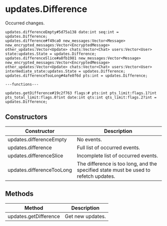 # updates.Difference
Occurred changes.

```
updates.differenceEmpty#5d75a138 date:int seq:int = updates.Difference;
updates.difference#f49ca0 new_messages:Vector<Message> new_encrypted_messages:Vector<EncryptedMessage> other_updates:Vector<Update> chats:Vector<Chat> users:Vector<User> state:updates.State = updates.Difference;
updates.differenceSlice#a8fb1981 new_messages:Vector<Message> new_encrypted_messages:Vector<EncryptedMessage> other_updates:Vector<Update> chats:Vector<Chat> users:Vector<User> intermediate_state:updates.State = updates.Difference;
updates.differenceTooLong#4afe8f6d pts:int = updates.Difference;

---functions---

updates.getDifference#19c2f763 flags:# pts:int pts_limit:flags.1?int pts_total_limit:flags.0?int date:int qts:int qts_limit:flags.2?int = updates.Difference;
```

## Constructors
| Constructor | Description |
| ---- | ----------- |
| updates.differenceEmpty | No events. |
| updates.difference | Full list of occurred events. |
| updates.differenceSlice | Incomplete list of occurred events. |
| updates.differenceTooLong | The difference is too long, and the specified state must be used to refetch updates. |


## Methods
| Method | Description |
| ---- | ----------- |
| updates.getDifference | Get new updates. |



